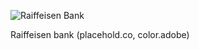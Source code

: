 ![Raiffeisen Bank](https://www.sefira.cz/wp-content/uploads/2016/07/sefira-klienti-raiffeisen.png "Raiffeisen Bank")

Raiffeisen bank (placehold.co, color.adobe)
